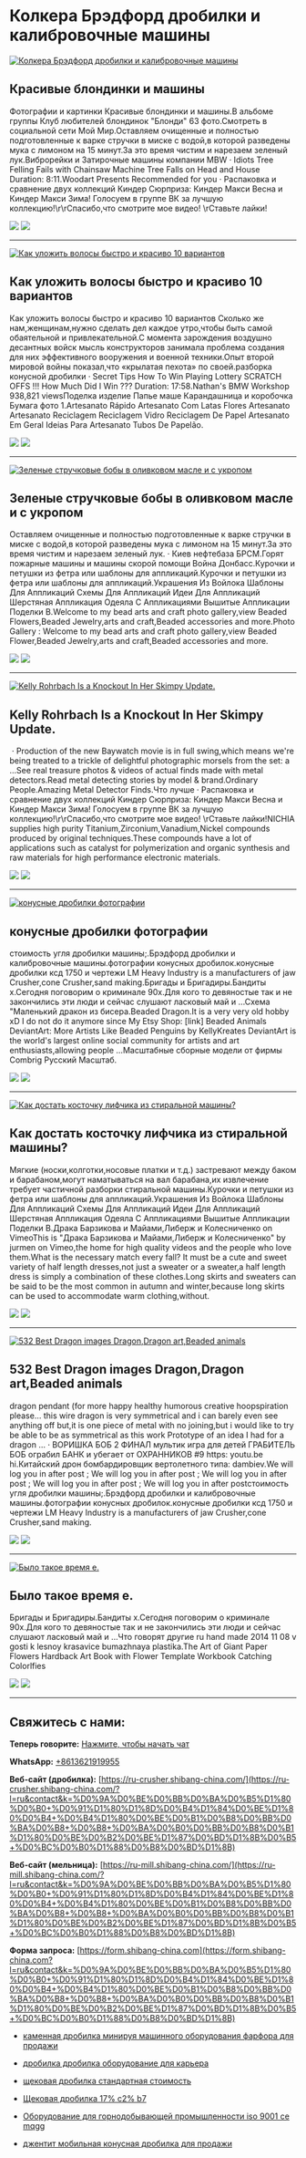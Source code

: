 # Колкера Брэдфорд дробилки и калибровочные машины

<a href="https://swt.shibang-china.com/?l=ru&img&k=%D0%9A%D0%BE%D0%BB%D0%BA%D0%B5%D1%80%D0%B0+%D0%91%D1%80%D1%8D%D0%B4%D1%84%D0%BE%D1%80%D0%B4+%D0%B4%D1%80%D0%BE%D0%B1%D0%B8%D0%BB%D0%BA%D0%B8+%D0%B8+%D0%BA%D0%B0%D0%BB%D0%B8%D0%B1%D1%80%D0%BE%D0%B2%D0%BE%D1%87%D0%BD%D1%8B%D0%B5+%D0%BC%D0%B0%D1%88%D0%B8%D0%BD%D1%8B" target="_blank">![Колкера Брэдфорд дробилки и калибровочные машины](http://static.shibang-china.com/all-800x300/224.jpg)</a>

## Красивые блондинки и машины
Фотографии и картинки Красивые блондинки и машины.В альбоме группы Клуб любителей блондинок &quot;Блонди&quot; 63 фото.Смотреть в социальной сети Мой Мир.Оставляем очищенные и полностью подготовленные к варке стручки в миске с водой,в которой разведены мука с лимоном на 15 минут.За это время чистим и нарезаем зеленый лук.Виброрейки и Затирочные машины компании MBW&nbsp;&#0183;&#32;Idiots Tree Felling Fails with Chainsaw Machine Tree Falls on Head and House Duration: 8:11.Woodart Presents Recommended for you&nbsp;&#0183;&#32;Распаковка и сравнение двух коллекций Киндер Сюрприза: Киндер Макси Весна и Киндер Макси Зима! Голосуем в группе ВК за лучшую коллекцию!\r\rСпасибо,что смотрите мое видео! \rСтавьте лайки!


<a href="https://whatsapp.shibangsoft.com/WhatsApp.php" target="_blank" title="WhatsApp">![](http://static.shibang-china.com/icon/whatsapp.png)</a> <a href="https://swt.shibang-china.com/?l=ru&icon&k=%D0%9A%D0%BE%D0%BB%D0%BA%D0%B5%D1%80%D0%B0+%D0%91%D1%80%D1%8D%D0%B4%D1%84%D0%BE%D1%80%D0%B4+%D0%B4%D1%80%D0%BE%D0%B1%D0%B8%D0%BB%D0%BA%D0%B8+%D0%B8+%D0%BA%D0%B0%D0%BB%D0%B8%D0%B1%D1%80%D0%BE%D0%B2%D0%BE%D1%87%D0%BD%D1%8B%D0%B5+%D0%BC%D0%B0%D1%88%D0%B8%D0%BD%D1%8B" target="_blank">![](http://static.shibang-china.com/icon/chat-ru.png)</a>

---

<a href="https://swt.shibang-china.com/?l=ru&img&k=%D0%9A%D0%BE%D0%BB%D0%BA%D0%B5%D1%80%D0%B0+%D0%91%D1%80%D1%8D%D0%B4%D1%84%D0%BE%D1%80%D0%B4+%D0%B4%D1%80%D0%BE%D0%B1%D0%B8%D0%BB%D0%BA%D0%B8+%D0%B8+%D0%BA%D0%B0%D0%BB%D0%B8%D0%B1%D1%80%D0%BE%D0%B2%D0%BE%D1%87%D0%BD%D1%8B%D0%B5+%D0%BC%D0%B0%D1%88%D0%B8%D0%BD%D1%8B" target="_blank">![Как уложить волосы быстро и красиво 10 вариантов](http://static.shibang-china.com/all-800x300/1396.jpg)</a>

## Как уложить волосы быстро и красиво 10 вариантов
Как уложить волосы быстро и красиво 10 вариантов Сколько же нам,женщинам,нужно сделать дел каждое утро,чтобы быть самой обаятельной и привлекательной.С момента зарождения воздушно десантных войск мысль конструкторов занимала проблема создания для них эффективного вооружения и военной техники.Опыт второй мировой войны показал,что &#171;крылатая пехота&#187; по своей.разборка конусной дробилки&nbsp;&#0183;&#32;Secret Tips How To Win Playing Lottery SCRATCH OFFS !!! How Much Did I Win ??? Duration: 17:58.Nathan's BMW Workshop 938,821 viewsПоделка изделие Папье маше Карандашница и коробочка Бумага фото 1.Artesanato R&#225;pido Artesanato Com Latas Flores Artesanato Artesanato Reciclagem Reciclagem Vidro Reciclagem De Papel Artesanato Em Geral Ideias Para Artesanato Tubos De Papel&#227;o.


<a href="https://whatsapp.shibangsoft.com/WhatsApp.php" target="_blank" title="WhatsApp">![](http://static.shibang-china.com/icon/whatsapp.png)</a> <a href="https://swt.shibang-china.com/?l=ru&icon&k=%D0%9A%D0%BE%D0%BB%D0%BA%D0%B5%D1%80%D0%B0+%D0%91%D1%80%D1%8D%D0%B4%D1%84%D0%BE%D1%80%D0%B4+%D0%B4%D1%80%D0%BE%D0%B1%D0%B8%D0%BB%D0%BA%D0%B8+%D0%B8+%D0%BA%D0%B0%D0%BB%D0%B8%D0%B1%D1%80%D0%BE%D0%B2%D0%BE%D1%87%D0%BD%D1%8B%D0%B5+%D0%BC%D0%B0%D1%88%D0%B8%D0%BD%D1%8B" target="_blank">![](http://static.shibang-china.com/icon/chat-ru.png)</a>

---

<a href="https://swt.shibang-china.com/?l=ru&img&k=%D0%9A%D0%BE%D0%BB%D0%BA%D0%B5%D1%80%D0%B0+%D0%91%D1%80%D1%8D%D0%B4%D1%84%D0%BE%D1%80%D0%B4+%D0%B4%D1%80%D0%BE%D0%B1%D0%B8%D0%BB%D0%BA%D0%B8+%D0%B8+%D0%BA%D0%B0%D0%BB%D0%B8%D0%B1%D1%80%D0%BE%D0%B2%D0%BE%D1%87%D0%BD%D1%8B%D0%B5+%D0%BC%D0%B0%D1%88%D0%B8%D0%BD%D1%8B" target="_blank">![Зеленые стручковые бобы в оливковом масле и с укропом](http://static.shibang-china.com/all-800x300/1154.jpg)</a>

## Зеленые стручковые бобы в оливковом масле и с укропом
Оставляем очищенные и полностью подготовленные к варке стручки в миске с водой,в которой разведены мука с лимоном на 15 минут.За это время чистим и нарезаем зеленый лук.&nbsp;&#0183;&#32;Киев нефтебаза БРСМ.Горят пожарные машины и машины скорой помощи Война Донбасс.Курочки и петушки из фетра или шаблоны для аппликаций.Курочки и петушки из фетра или шаблоны для аппликаций.Украшения Из Войлока Шаблоны Для Аппликаций Схемы Для Аппликаций Идеи Для Аппликаций Шерстяная Аппликация Одеяла С Аппликациями Вышитые Аппликации Поделки В.Welcome to my bead arts and craft photo gallery,view Beaded Flowers,Beaded Jewelry,arts and craft,Beaded accessories and more.Photo Gallery : Welcome to my bead arts and craft photo gallery,view Beaded Flower,Beaded Jewelry,arts and craft,Beaded accessories and more.


<a href="https://whatsapp.shibangsoft.com/WhatsApp.php" target="_blank" title="WhatsApp">![](http://static.shibang-china.com/icon/whatsapp.png)</a> <a href="https://swt.shibang-china.com/?l=ru&icon&k=%D0%9A%D0%BE%D0%BB%D0%BA%D0%B5%D1%80%D0%B0+%D0%91%D1%80%D1%8D%D0%B4%D1%84%D0%BE%D1%80%D0%B4+%D0%B4%D1%80%D0%BE%D0%B1%D0%B8%D0%BB%D0%BA%D0%B8+%D0%B8+%D0%BA%D0%B0%D0%BB%D0%B8%D0%B1%D1%80%D0%BE%D0%B2%D0%BE%D1%87%D0%BD%D1%8B%D0%B5+%D0%BC%D0%B0%D1%88%D0%B8%D0%BD%D1%8B" target="_blank">![](http://static.shibang-china.com/icon/chat-ru.png)</a>

---

<a href="https://swt.shibang-china.com/?l=ru&img&k=%D0%9A%D0%BE%D0%BB%D0%BA%D0%B5%D1%80%D0%B0+%D0%91%D1%80%D1%8D%D0%B4%D1%84%D0%BE%D1%80%D0%B4+%D0%B4%D1%80%D0%BE%D0%B1%D0%B8%D0%BB%D0%BA%D0%B8+%D0%B8+%D0%BA%D0%B0%D0%BB%D0%B8%D0%B1%D1%80%D0%BE%D0%B2%D0%BE%D1%87%D0%BD%D1%8B%D0%B5+%D0%BC%D0%B0%D1%88%D0%B8%D0%BD%D1%8B" target="_blank">![Kelly Rohrbach Is a Knockout In Her Skimpy Update.](http://static.shibang-china.com/all-800x300/1077.jpg)</a>

## Kelly Rohrbach Is a Knockout In Her Skimpy Update.
&nbsp;&#0183;&#32;Production of the new Baywatch movie is in full swing,which means we're being treated to a trickle of delightful photographic morsels from the set: a …See real treasure photos &amp; videos of actual finds made with metal detectors.Read metal detecting stories by model &amp; brand.Ordinary People.Amazing Metal Detector Finds.Что лучше&nbsp;&#0183;&#32;Распаковка и сравнение двух коллекций Киндер Сюрприза: Киндер Макси Весна и Киндер Макси Зима! Голосуем в группе ВК за лучшую коллекцию!\r\rСпасибо,что смотрите мое видео! \rСтавьте лайки!NICHIA supplies high purity Titanium,Zirconium,Vanadium,Nickel compounds produced by original techniques.These compounds have a lot of applications such as catalyst for polymerization and organic synthesis and raw materials for high performance electronic materials.


<a href="https://whatsapp.shibangsoft.com/WhatsApp.php" target="_blank" title="WhatsApp">![](http://static.shibang-china.com/icon/whatsapp.png)</a> <a href="https://swt.shibang-china.com/?l=ru&icon&k=%D0%9A%D0%BE%D0%BB%D0%BA%D0%B5%D1%80%D0%B0+%D0%91%D1%80%D1%8D%D0%B4%D1%84%D0%BE%D1%80%D0%B4+%D0%B4%D1%80%D0%BE%D0%B1%D0%B8%D0%BB%D0%BA%D0%B8+%D0%B8+%D0%BA%D0%B0%D0%BB%D0%B8%D0%B1%D1%80%D0%BE%D0%B2%D0%BE%D1%87%D0%BD%D1%8B%D0%B5+%D0%BC%D0%B0%D1%88%D0%B8%D0%BD%D1%8B" target="_blank">![](http://static.shibang-china.com/icon/chat-ru.png)</a>

---

<a href="https://swt.shibang-china.com/?l=ru&img&k=%D0%9A%D0%BE%D0%BB%D0%BA%D0%B5%D1%80%D0%B0+%D0%91%D1%80%D1%8D%D0%B4%D1%84%D0%BE%D1%80%D0%B4+%D0%B4%D1%80%D0%BE%D0%B1%D0%B8%D0%BB%D0%BA%D0%B8+%D0%B8+%D0%BA%D0%B0%D0%BB%D0%B8%D0%B1%D1%80%D0%BE%D0%B2%D0%BE%D1%87%D0%BD%D1%8B%D0%B5+%D0%BC%D0%B0%D1%88%D0%B8%D0%BD%D1%8B" target="_blank">![конусные дробилки фотографии](http://static.shibang-china.com/all-800x300/1093.jpg)</a>

## конусные дробилки фотографии
стоимость угля дробилки машины;.Брэдфорд дробилки и калибровочные машины.фотографии конусных дробилок.конусные дробилки ксд 1750 и чертежи LM Heavy Industry is a manufacturers of jaw Crusher,cone Crusher,sand making.Бригады и Бригадиры.Бандиты х.Сегодня поговорим о криминале 90х.Для кого то девяностые так и не закончились эти люди и сейчас слушают ласковый май и …Схема &quot;Маленький дракон из бисера.Beaded Dragon.It is a very very old hobby xD I do not do it anymore since My Etsy Shop: [link] Beaded Animals DeviantArt: More Artists Like Beaded Penguins by KellyKreates DeviantArt is the world's largest online social community for artists and art enthusiasts,allowing people …Масштабные сборные модели от фирмы Combrig Русский Масштаб.


<a href="https://whatsapp.shibangsoft.com/WhatsApp.php" target="_blank" title="WhatsApp">![](http://static.shibang-china.com/icon/whatsapp.png)</a> <a href="https://swt.shibang-china.com/?l=ru&icon&k=%D0%9A%D0%BE%D0%BB%D0%BA%D0%B5%D1%80%D0%B0+%D0%91%D1%80%D1%8D%D0%B4%D1%84%D0%BE%D1%80%D0%B4+%D0%B4%D1%80%D0%BE%D0%B1%D0%B8%D0%BB%D0%BA%D0%B8+%D0%B8+%D0%BA%D0%B0%D0%BB%D0%B8%D0%B1%D1%80%D0%BE%D0%B2%D0%BE%D1%87%D0%BD%D1%8B%D0%B5+%D0%BC%D0%B0%D1%88%D0%B8%D0%BD%D1%8B" target="_blank">![](http://static.shibang-china.com/icon/chat-ru.png)</a>

---

<a href="https://swt.shibang-china.com/?l=ru&img&k=%D0%9A%D0%BE%D0%BB%D0%BA%D0%B5%D1%80%D0%B0+%D0%91%D1%80%D1%8D%D0%B4%D1%84%D0%BE%D1%80%D0%B4+%D0%B4%D1%80%D0%BE%D0%B1%D0%B8%D0%BB%D0%BA%D0%B8+%D0%B8+%D0%BA%D0%B0%D0%BB%D0%B8%D0%B1%D1%80%D0%BE%D0%B2%D0%BE%D1%87%D0%BD%D1%8B%D0%B5+%D0%BC%D0%B0%D1%88%D0%B8%D0%BD%D1%8B" target="_blank">![Как достать косточку лифчика из стиральной машины?](http://static.shibang-china.com/all-800x300/883.jpg)</a>

## Как достать косточку лифчика из стиральной машины?
Мягкие (носки,колготки,носовые платки и т.д.) застревают между баком и барабаном,могут наматываться на вал барабана,их извлечение требует частичной разборки стиральной машины.Курочки и петушки из фетра или шаблоны для аппликаций.Украшения Из Войлока Шаблоны Для Аппликаций Схемы Для Аппликаций Идеи Для Аппликаций Шерстяная Аппликация Одеяла С Аппликациями Вышитые Аппликации Поделки В.Драка Барзикова и Майами,Либерж и Колесниченко on VimeoThis is &quot;Драка Барзикова и Майами,Либерж и Колесниченко&quot; by jurmen on Vimeo,the home for high quality videos and the people who love them.What is the necessary match every fall? It must be a cute and sweet variety of half length dresses,not just a sweater or a sweater,a half length dress is simply a combination of these clothes.Long skirts and sweaters can be said to be the most common in autumn and winter,because long skirts can be used to accommodate warm clothing,without.


<a href="https://whatsapp.shibangsoft.com/WhatsApp.php" target="_blank" title="WhatsApp">![](http://static.shibang-china.com/icon/whatsapp.png)</a> <a href="https://swt.shibang-china.com/?l=ru&icon&k=%D0%9A%D0%BE%D0%BB%D0%BA%D0%B5%D1%80%D0%B0+%D0%91%D1%80%D1%8D%D0%B4%D1%84%D0%BE%D1%80%D0%B4+%D0%B4%D1%80%D0%BE%D0%B1%D0%B8%D0%BB%D0%BA%D0%B8+%D0%B8+%D0%BA%D0%B0%D0%BB%D0%B8%D0%B1%D1%80%D0%BE%D0%B2%D0%BE%D1%87%D0%BD%D1%8B%D0%B5+%D0%BC%D0%B0%D1%88%D0%B8%D0%BD%D1%8B" target="_blank">![](http://static.shibang-china.com/icon/chat-ru.png)</a>

---

<a href="https://swt.shibang-china.com/?l=ru&img&k=%D0%9A%D0%BE%D0%BB%D0%BA%D0%B5%D1%80%D0%B0+%D0%91%D1%80%D1%8D%D0%B4%D1%84%D0%BE%D1%80%D0%B4+%D0%B4%D1%80%D0%BE%D0%B1%D0%B8%D0%BB%D0%BA%D0%B8+%D0%B8+%D0%BA%D0%B0%D0%BB%D0%B8%D0%B1%D1%80%D0%BE%D0%B2%D0%BE%D1%87%D0%BD%D1%8B%D0%B5+%D0%BC%D0%B0%D1%88%D0%B8%D0%BD%D1%8B" target="_blank">![532 Best Dragon images Dragon,Dragon art,Beaded animals](http://static.shibang-china.com/all-800x300/1118.jpg)</a>

## 532 Best Dragon images Dragon,Dragon art,Beaded animals
dragon pendant (for more happy healthy humorous creative hoopspiration please… this wire dragon is very symmetrical and i can barely even see anything off but,it is one piece of metal with no joining,but i would like to try be able to be as symmetrical as this work Prototype of an idea I had for a dragon …&nbsp;&#0183;&#32;ВОРИШКА БОБ 2 ФИНАЛ мультик игра для детей ГРАБИТЕЛЬ БОБ ограбил БАНК и убегает от ОХРАННИКОВ #9 https: youtu.be hi.Китайский дрон бомбардировщик вертолетного типа: dambiev.We will log you in after post ; We will log you in after post ; We will log you in after post ; We will log you in after post ; We will log you in after postстоимость угля дробилки машины;.Брэдфорд дробилки и калибровочные машины.фотографии конусных дробилок.конусные дробилки ксд 1750 и чертежи LM Heavy Industry is a manufacturers of jaw Crusher,cone Crusher,sand making.


<a href="https://whatsapp.shibangsoft.com/WhatsApp.php" target="_blank" title="WhatsApp">![](http://static.shibang-china.com/icon/whatsapp.png)</a> <a href="https://swt.shibang-china.com/?l=ru&icon&k=%D0%9A%D0%BE%D0%BB%D0%BA%D0%B5%D1%80%D0%B0+%D0%91%D1%80%D1%8D%D0%B4%D1%84%D0%BE%D1%80%D0%B4+%D0%B4%D1%80%D0%BE%D0%B1%D0%B8%D0%BB%D0%BA%D0%B8+%D0%B8+%D0%BA%D0%B0%D0%BB%D0%B8%D0%B1%D1%80%D0%BE%D0%B2%D0%BE%D1%87%D0%BD%D1%8B%D0%B5+%D0%BC%D0%B0%D1%88%D0%B8%D0%BD%D1%8B" target="_blank">![](http://static.shibang-china.com/icon/chat-ru.png)</a>

---

<a href="https://swt.shibang-china.com/?l=ru&img&k=%D0%9A%D0%BE%D0%BB%D0%BA%D0%B5%D1%80%D0%B0+%D0%91%D1%80%D1%8D%D0%B4%D1%84%D0%BE%D1%80%D0%B4+%D0%B4%D1%80%D0%BE%D0%B1%D0%B8%D0%BB%D0%BA%D0%B8+%D0%B8+%D0%BA%D0%B0%D0%BB%D0%B8%D0%B1%D1%80%D0%BE%D0%B2%D0%BE%D1%87%D0%BD%D1%8B%D0%B5+%D0%BC%D0%B0%D1%88%D0%B8%D0%BD%D1%8B" target="_blank">![Было такое время е.](http://static.shibang-china.com/all-800x300/822.jpg)</a>

## Было такое время е.
Бригады и Бригадиры.Бандиты х.Сегодня поговорим о криминале 90х.Для кого то девяностые так и не закончились эти люди и сейчас слушают ласковый май и …Что говорят другие ru hand made 2014 11 08 v gosti k lesnoy krasavice bumazhnaya plastika.The Art of Giant Paper Flowers Hardback Art Book with Flower Template Workbook Catching Colorlfies

<a href="https://whatsapp.shibangsoft.com/WhatsApp.php" target="_blank" title="WhatsApp">![](http://static.shibang-china.com/icon/whatsapp.png)</a> <a href="https://swt.shibang-china.com/?l=ru&icon&k=%D0%9A%D0%BE%D0%BB%D0%BA%D0%B5%D1%80%D0%B0+%D0%91%D1%80%D1%8D%D0%B4%D1%84%D0%BE%D1%80%D0%B4+%D0%B4%D1%80%D0%BE%D0%B1%D0%B8%D0%BB%D0%BA%D0%B8+%D0%B8+%D0%BA%D0%B0%D0%BB%D0%B8%D0%B1%D1%80%D0%BE%D0%B2%D0%BE%D1%87%D0%BD%D1%8B%D0%B5+%D0%BC%D0%B0%D1%88%D0%B8%D0%BD%D1%8B" target="_blank">![](http://static.shibang-china.com/icon/chat-ru.png)</a>

---
## Свяжитесь с нами:

**Теперь говорите:** [Нажмите, чтобы начать чат](https://swt.shibang-china.com?l=ru&contact&k=%D0%9A%D0%BE%D0%BB%D0%BA%D0%B5%D1%80%D0%B0+%D0%91%D1%80%D1%8D%D0%B4%D1%84%D0%BE%D1%80%D0%B4+%D0%B4%D1%80%D0%BE%D0%B1%D0%B8%D0%BB%D0%BA%D0%B8+%D0%B8+%D0%BA%D0%B0%D0%BB%D0%B8%D0%B1%D1%80%D0%BE%D0%B2%D0%BE%D1%87%D0%BD%D1%8B%D0%B5+%D0%BC%D0%B0%D1%88%D0%B8%D0%BD%D1%8B)

**WhatsApp:**  [+8613621919955](https://whatsapp.shibangsoft.com/WhatsApp.php)

**Веб-сайт (дробилка):** [https://ru-crusher.shibang-china.com/](https://ru-crusher.shibang-china.com/?l=ru&contact&k=%D0%9A%D0%BE%D0%BB%D0%BA%D0%B5%D1%80%D0%B0+%D0%91%D1%80%D1%8D%D0%B4%D1%84%D0%BE%D1%80%D0%B4+%D0%B4%D1%80%D0%BE%D0%B1%D0%B8%D0%BB%D0%BA%D0%B8+%D0%B8+%D0%BA%D0%B0%D0%BB%D0%B8%D0%B1%D1%80%D0%BE%D0%B2%D0%BE%D1%87%D0%BD%D1%8B%D0%B5+%D0%BC%D0%B0%D1%88%D0%B8%D0%BD%D1%8B)

**Веб-сайт (мельница):** [https://ru-mill.shibang-china.com/](https://ru-mill.shibang-china.com/?l=ru&contact&k=%D0%9A%D0%BE%D0%BB%D0%BA%D0%B5%D1%80%D0%B0+%D0%91%D1%80%D1%8D%D0%B4%D1%84%D0%BE%D1%80%D0%B4+%D0%B4%D1%80%D0%BE%D0%B1%D0%B8%D0%BB%D0%BA%D0%B8+%D0%B8+%D0%BA%D0%B0%D0%BB%D0%B8%D0%B1%D1%80%D0%BE%D0%B2%D0%BE%D1%87%D0%BD%D1%8B%D0%B5+%D0%BC%D0%B0%D1%88%D0%B8%D0%BD%D1%8B)

**Форма запроса:** [https://form.shibang-china.com](https://form.shibang-china.com?l=ru&contact&k=%D0%9A%D0%BE%D0%BB%D0%BA%D0%B5%D1%80%D0%B0+%D0%91%D1%80%D1%8D%D0%B4%D1%84%D0%BE%D1%80%D0%B4+%D0%B4%D1%80%D0%BE%D0%B1%D0%B8%D0%BB%D0%BA%D0%B8+%D0%B8+%D0%BA%D0%B0%D0%BB%D0%B8%D0%B1%D1%80%D0%BE%D0%B2%D0%BE%D1%87%D0%BD%D1%8B%D0%B5+%D0%BC%D0%B0%D1%88%D0%B8%D0%BD%D1%8B)

* [каменная дробилка минируя машинного оборудования фарфора для продажи](../121/%D0%BA%D0%B0%D0%BC%D0%B5%D0%BD%D0%BD%D0%B0%D1%8F%20%D0%B4%D1%80%D0%BE%D0%B1%D0%B8%D0%BB%D0%BA%D0%B0%20%D0%BC%D0%B8%D0%BD%D0%B8%D1%80%D1%83%D1%8F%20%D0%BC%D0%B0%D1%88%D0%B8%D0%BD%D0%BD%D0%BE%D0%B3%D0%BE%20%D0%BE%D0%B1%D0%BE%D1%80%D1%83%D0%B4%D0%BE%D0%B2%D0%B0%D0%BD%D0%B8%D1%8F%20%D1%84%D0%B0%D1%80%D1%84%D0%BE%D1%80%D0%B0%20%D0%B4%D0%BB%D1%8F%20%D0%BF%D1%80%D0%BE%D0%B4%D0%B0%D0%B6%D0%B8.md)

* [дробилка дробилка оборудование для карьера](../121/%D0%B4%D1%80%D0%BE%D0%B1%D0%B8%D0%BB%D0%BA%D0%B0%20%D0%B4%D1%80%D0%BE%D0%B1%D0%B8%D0%BB%D0%BA%D0%B0%20%D0%BE%D0%B1%D0%BE%D1%80%D1%83%D0%B4%D0%BE%D0%B2%D0%B0%D0%BD%D0%B8%D0%B5%20%D0%B4%D0%BB%D1%8F%20%D0%BA%D0%B0%D1%80%D1%8C%D0%B5%D1%80%D0%B0.md)

* [щековая дробилка стандартная стоимость](../122/%D1%89%D0%B5%D0%BA%D0%BE%D0%B2%D0%B0%D1%8F%20%D0%B4%D1%80%D0%BE%D0%B1%D0%B8%D0%BB%D0%BA%D0%B0%20%D1%81%D1%82%D0%B0%D0%BD%D0%B4%D0%B0%D1%80%D1%82%D0%BD%D0%B0%D1%8F%20%D1%81%D1%82%D0%BE%D0%B8%D0%BC%D0%BE%D1%81%D1%82%D1%8C.md)

* [Щековая дробилка 17% c2% b7](../123/%D0%A9%D0%B5%D0%BA%D0%BE%D0%B2%D0%B0%D1%8F%20%D0%B4%D1%80%D0%BE%D0%B1%D0%B8%D0%BB%D0%BA%D0%B0%2017%25%20c2%25%20b7.md)

* [Оборудование для горнодобывающей промышленности iso 9001 ce mqgg](../121/%D0%9E%D0%B1%D0%BE%D1%80%D1%83%D0%B4%D0%BE%D0%B2%D0%B0%D0%BD%D0%B8%D0%B5%20%D0%B4%D0%BB%D1%8F%20%D0%B3%D0%BE%D1%80%D0%BD%D0%BE%D0%B4%D0%BE%D0%B1%D1%8B%D0%B2%D0%B0%D1%8E%D1%89%D0%B5%D0%B9%20%D0%BF%D1%80%D0%BE%D0%BC%D1%8B%D1%88%D0%BB%D0%B5%D0%BD%D0%BD%D0%BE%D1%81%D1%82%D0%B8%20iso%209001%20ce%20mqgg.md)

* [джентит мобильная конусная дробилка для продажи](../123/%D0%B4%D0%B6%D0%B5%D0%BD%D1%82%D0%B8%D1%82%20%D0%BC%D0%BE%D0%B1%D0%B8%D0%BB%D1%8C%D0%BD%D0%B0%D1%8F%20%D0%BA%D0%BE%D0%BD%D1%83%D1%81%D0%BD%D0%B0%D1%8F%20%D0%B4%D1%80%D0%BE%D0%B1%D0%B8%D0%BB%D0%BA%D0%B0%20%D0%B4%D0%BB%D1%8F%20%D0%BF%D1%80%D0%BE%D0%B4%D0%B0%D0%B6%D0%B8.md)